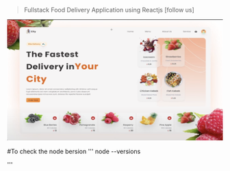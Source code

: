 >Fullstack Food Delivery Application using Reactjs
>[follow us]


![This is the project Thumbnail](./snap.png)

#To check the node bersion
'''
node --versions

'''



